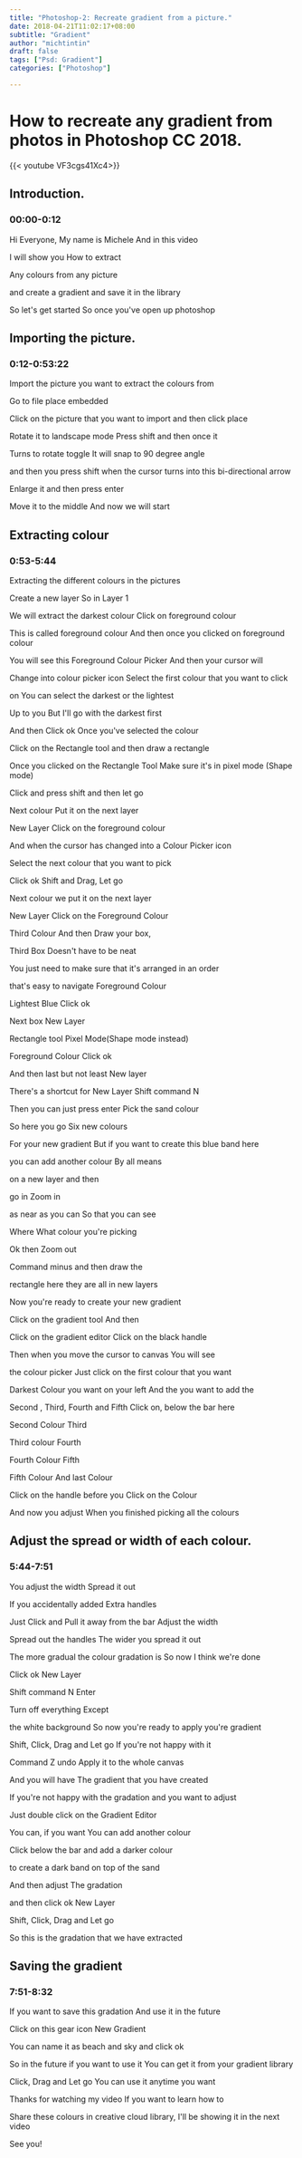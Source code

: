 ```yaml
---
title: "Photoshop-2: Recreate gradient from a picture."
date: 2018-04-21T11:02:17+08:00
subtitle: "Gradient"
author: "michtintin"
draft: false
tags: ["Psd: Gradient"]
categories: ["Photoshop"]

---
```


# How to recreate any gradient from photos in Photoshop CC 2018.

{{< youtube VF3cgs41Xc4>}}

## Introduction.
### 00:00-0:12

Hi Everyone, My name is Michele
And in this video

I will show you
How to extract

Any colours
from any picture

and create a gradient
and save it in the library

So let's get started
So once you've open up photoshop


## Importing the picture.
### 0:12-0:53:22
Import the picture
you want to extract the colours from

Go to file
place embedded

Click on the picture that you want to import
and then click place

Rotate it to landscape mode
Press shift and then once it

Turns to rotate toggle
It will snap to 90 degree angle

and then you press shift when the cursor
turns into this bi-directional arrow

Enlarge it
and then press enter

Move it to the middle
And now we will start

## Extracting colour
### 0:53-5:44

Extracting the different colours
in the pictures

Create a new layer
So in Layer 1

We will extract the darkest colour
Click on foreground colour

This is called foreground colour
And then once you clicked on foreground colour

You will see this Foreground Colour Picker
And then your cursor will

Change into colour picker icon
Select the first colour that you want to click

on
You can select the darkest or the lightest

Up to you
But I'll go with the darkest first

And then Click ok
Once you've selected the colour

Click on the Rectangle tool
and then draw a rectangle

Once you clicked on the Rectangle Tool
Make sure it's in pixel mode (Shape mode)

Click and press shift
and then let go

Next colour
Put it on the next layer

New Layer
Click on the foreground colour

And when the cursor has changed into a Colour
Picker icon

Select the next colour
that you want to pick

Click ok
Shift and Drag, Let go

Next colour we put it on
the next layer

New Layer
Click on the Foreground Colour

Third Colour
And then Draw your box,

Third Box
Doesn't have to be neat

You just need to make sure
that it's arranged in an order

that's easy to navigate
Foreground Colour

Lightest Blue
Click ok

Next box
New Layer

Rectangle tool
Pixel Mode(Shape mode instead)

Foreground Colour
Click ok

And then last but not least
New layer

There's a shortcut for New Layer
Shift command N

Then you can just press enter
Pick the sand colour

So here you go
Six new colours

For your new gradient
But if you want to create this blue band here

you can add another colour
By all means

on a new layer
and then

go in
Zoom in

as near as you can
So that you can see

Where
What colour you're picking

Ok then
Zoom out

Command minus
and then draw the

rectangle here
they are all in new layers

Now you're ready to create
your new gradient

Click on the gradient tool
And then

Click on the gradient editor
Click on the black handle

Then when you move the cursor to canvas
You will see

the colour picker
Just click on the first colour that you want

Darkest Colour you want on your left
And the you want to add the

Second , Third, Fourth and Fifth
Click on, below the bar here

Second Colour
Third

Third colour
Fourth

Fourth Colour
Fifth

Fifth Colour
And last Colour

Click on the handle before you
Click on the Colour

And now you adjust
When you finished picking all the colours

## Adjust the spread or width of each colour.
### 5:44-7:51

You adjust the width
Spread it out

If you accidentally added
Extra handles

Just Click and Pull it away from the bar
Adjust the width

Spread out the handles
The wider you spread it out

The more gradual the colour gradation is
So now I think we're done

Click ok
New Layer

Shift command N
Enter

Turn off everything
Except

the white background
So now you're ready to apply you're gradient

Shift, Click, Drag and Let go
If you're not happy with it

Command Z undo
Apply it to the whole canvas

And you will have
The gradient that you have created

If you're not happy with the gradation
and you want to adjust

Just double click
on the Gradient Editor

You can, if you want
You can add another colour

Click below the bar
and add a darker colour

to create a dark band
on top of the sand

And then adjust
The gradation

and then click ok
New Layer

Shift, Click, Drag
and Let go

So this is the gradation
that we have extracted


## Saving the gradient
### 7:51-8:32

If you want to save this gradation
And use it in the future

Click on this gear icon
New Gradient

You can name it as beach and sky
and click ok

So in the future if you want to use it
You can get it from your gradient library

Click, Drag and Let go
You can use it anytime you want

Thanks for watching my video
If you want to learn how to

Share these colours in creative cloud
library, I'll be showing it in the next video

See you!
